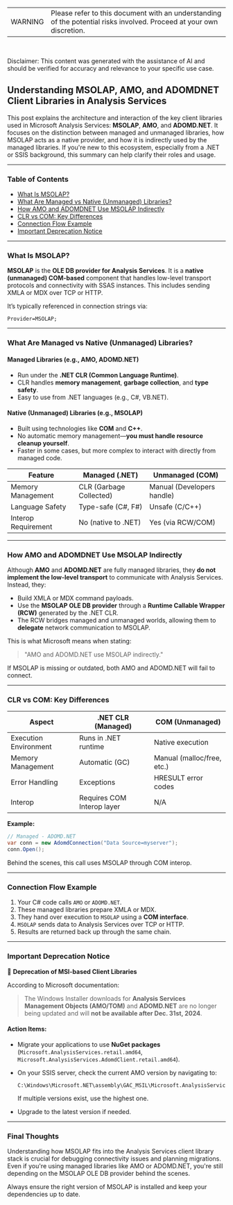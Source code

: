 
<br><table><td>WARNING</td><td>Please refer to this document with an understanding of the potential risks involved. Proceed at your own discretion.</td></table><br>

Disclaimer: This content was generated with the assistance of AI and should be verified for accuracy and relevance to your specific use case.

## Understanding MSOLAP, AMO, and ADOMDNET Client Libraries in Analysis Services

This post explains the architecture and interaction of the key client libraries used in Microsoft Analysis Services: **MSOLAP**, **AMO**, and **ADOMD.NET**. It focuses on the distinction between managed and unmanaged libraries, how MSOLAP acts as a native provider, and how it is indirectly used by the managed libraries. If you're new to this ecosystem, especially from a .NET or SSIS background, this summary can help clarify their roles and usage.

---

### Table of Contents

- [What Is MSOLAP?](#what-is-msolap)
- [What Are Managed vs Native (Unmanaged) Libraries?](#what-are-managed-vs-native-unmanaged-libraries)
- [How AMO and ADOMDNET Use MSOLAP Indirectly](#how-amo-and-adomdnet-use-msolap-indirectly)
- [CLR vs COM: Key Differences](#clr-vs-com-key-differences)
- [Connection Flow Example](#connection-flow-example)
- [Important Deprecation Notice](#important-deprecation-notice)

---

### What Is MSOLAP?

**MSOLAP** is the **OLE DB provider for Analysis Services**. It is a **native (unmanaged) COM-based** component that handles low-level transport protocols and connectivity with SSAS instances. This includes sending XMLA or MDX over TCP or HTTP.

It’s typically referenced in connection strings via:
```text
Provider=MSOLAP;
````

---

### What Are Managed vs Native (Unmanaged) Libraries?

#### Managed Libraries (e.g., AMO, ADOMD.NET)

* Run under the **.NET CLR (Common Language Runtime)**.
* CLR handles **memory management**, **garbage collection**, and **type safety**.
* Easy to use from .NET languages (e.g., C#, VB.NET).

#### Native (Unmanaged) Libraries (e.g., MSOLAP)

* Built using technologies like **COM** and **C++**.
* No automatic memory management—**you must handle resource cleanup yourself**.
* Faster in some cases, but more complex to interact with directly from managed code.

| Feature             | Managed (.NET)          | Unmanaged (COM)            |
| ------------------- | ----------------------- | -------------------------- |
| Memory Management   | CLR (Garbage Collected) | Manual (Developers handle) |
| Language Safety     | Type-safe (C#, F#)      | Unsafe (C/C++)             |
| Interop Requirement | No (native to .NET)     | Yes (via RCW/COM)          |

---

### How AMO and ADOMDNET Use MSOLAP Indirectly

Although **AMO** and **ADOMD.NET** are fully managed libraries, they **do not implement the low-level transport** to communicate with Analysis Services. Instead, they:

* Build XMLA or MDX command payloads.
* Use the **MSOLAP OLE DB provider** through a **Runtime Callable Wrapper (RCW)** generated by the .NET CLR.
* The RCW bridges managed and unmanaged worlds, allowing them to **delegate** network communication to MSOLAP.

This is what Microsoft means when stating:

> "AMO and ADOMD.NET use MSOLAP indirectly."

If MSOLAP is missing or outdated, both AMO and ADOMD.NET will fail to connect.

---

### CLR vs COM: Key Differences

| Aspect                | .NET CLR (Managed)         | COM (Unmanaged)            |
| --------------------- | -------------------------- | -------------------------- |
| Execution Environment | Runs in .NET runtime       | Native execution           |
| Memory Management     | Automatic (GC)             | Manual (malloc/free, etc.) |
| Error Handling        | Exceptions                 | HRESULT error codes        |
| Interop               | Requires COM Interop layer | N/A                        |

**Example:**

```csharp
// Managed - ADOMD.NET
var conn = new AdomdConnection("Data Source=myserver");
conn.Open();
```

Behind the scenes, this call uses MSOLAP through COM interop.

---

### Connection Flow Example

1. Your C# code calls `AMO` or `ADOMD.NET`.
2. These managed libraries prepare XMLA or MDX.
3. They hand over execution to `MSOLAP` using a **COM interface**.
4. `MSOLAP` sends data to Analysis Services over TCP or HTTP.
5. Results are returned back up through the same chain.

---

### Important Deprecation Notice

🚨 **Deprecation of MSI-based Client Libraries**

According to Microsoft documentation:

> The Windows Installer downloads for **Analysis Services Management Objects (AMO/TOM)** and **ADOMD.NET** are no longer being updated and will **not be available after Dec. 31st, 2024**.

#### Action Items:

* Migrate your applications to use **NuGet packages** (`Microsoft.AnalysisServices.retail.amd64`, `Microsoft.AnalysisServices.AdomdClient.retail.amd64`).
* On your SSIS server, check the current AMO version by navigating to:

  ```
  C:\Windows\Microsoft.NET\assembly\GAC_MSIL\Microsoft.AnalysisServices\
  ```

  If multiple versions exist, use the highest one.
* Upgrade to the latest version if needed.

---

### Final Thoughts

Understanding how MSOLAP fits into the Analysis Services client library stack is crucial for debugging connectivity issues and planning migrations. Even if you're using managed libraries like AMO or ADOMD.NET, you're still depending on the MSOLAP OLE DB provider behind the scenes.

Always ensure the right version of MSOLAP is installed and keep your dependencies up to date.
